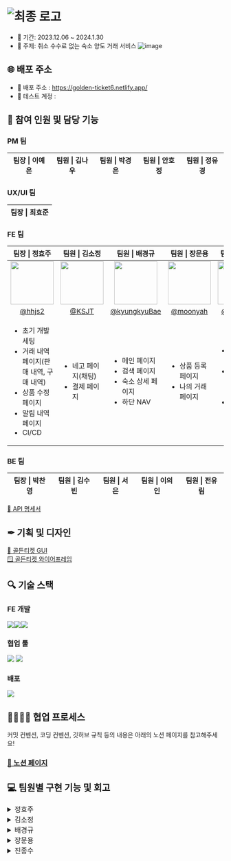 # ![최종 로고](https://github.com/Yanol-Market/frontend/assets/51106050/552ff865-e2b3-4127-b0c8-88e8741eca24)

- 📅 기간: 2023.12.06 ~ 2024.1.30
- 🧭 주제: 취소 수수료 없는 숙소 양도 거래 서비스
  ![image](https://github.com/Yanol-Market/frontend/assets/51106050/0742ac22-c6a8-47a2-9e1f-e2f7a73da05a)

## 🌐 배포 주소

- 🎫 배포 주소 : https://golden-ticket6.netlify.app/
- 🧩 테스트 계정 :

## 👭 참여 인원 및 담당 기능

### PM 팀

<table>
  <thead>
    <tr>
      <th align="center"> 팀장 | 이예은 </th>
      <th align="center"> 팀원 | 김나우 </th>
      <th align="center"> 팀원 | 박경은 </th>
      <th align="center"> 팀원 | 안호정 
      </th>
      <th align="center"> 팀원 | 정유경 </th>
    </tr>

  </thead>
</table>

### UX/UI 팀

<table>
  <thead>
    <tr>
      <th align="center"> 팀장 | 최효준 </th>
    </tr>
  </thead>
</table>

### FE 팀

<table>
  <thead>
    <tr>
      <th align="center"> 팀장 | 정효주 </th>
      <th align="center"> 팀원 | 김소정 </th>
      <th align="center"> 팀원 | 배경규 </th>
      <th align="center"> 팀원 | 장문용 </th>
      <th align="center"> 팀원 | 진종수 </th>
    </tr>
  </thead>
  <tbody>
    <tr>
      <td align="center">
        <a target="_blank" rel="noopener noreferrer nofollow" href="https://github.com/hhjs2">
          <img src="https://avatars.githubusercontent.com/u/102405617?v=4" width="100" style="max-width: 100%;">
        </a>
      </td>
      <td align="center">
        <a target="_blank" rel="noopener noreferrer nofollow" href="https://github.com/KSJT">
          <img src="https://avatars.githubusercontent.com/u/118329943?v=4" width="100" style="max-width: 100%;">
        </a>
      </td>
      <td align="center">
        <a target="_blank" rel="noopener noreferrer nofollow" href="https://github.com/kyungkyuBae">
          <img src="https://avatars.githubusercontent.com/u/131759810?v=4" width="100" style="max-width: 100%;">
        </a>
      </td>
      <td align="center">
        <a target="_blank" rel="noopener noreferrer nofollow" href="https://github.com/moonyah">
          <img src="https://avatars.githubusercontent.com/u/51106050?v=4" width="100" style="max-width: 100%;">
        </a>
      </td>
      <td align="center">
         <a target="_blank" rel="noopener noreferrer nofollow" href="https://github.com/jongsujin">
          <img src="https://avatars.githubusercontent.com/u/78890707?v=4" width="100" style="max-width: 100%;">
        </a>
      </td>
    </tr>
    <tr>
      <td align="center">
        <a href="https://github.com/hhjs2">@hhjs2</a>
      </td>
      <td align="center">
         <a href="https://github.com/KSJT">@KSJT</a>
      </td>
      <td align="center">
        <a href="https://github.com/kyungkyuBae">@kyungkyuBae</a>
      </td>
      <td align="center">
        <a href="https://github.com/moonyah">@moonyah</a>
      </td>
      <td align="center">
        <a href="https://github.com/jongsujin">@jongsujin</a>
      </td>
    </tr>
    <tr>
      <td>
        <ul>
          <li>초기 개발 세팅</li>
          <li>거래 내역 페이지(판매 내역, 구매 내역)</li>
          <li>상품 수정 페이지</li>
          <li>알림 내역 페이지</li>
          <li>CI/CD</li>
        </ul>
      </td>
      <td>
        <ul>
          <li>네고 페이지(채팅)</li>
          <li>결제 페이지</li>
        </ul>
      </td>
      <td>
        <ul>
          <li>메인 페이지</li>
          <li>검색 페이지</li>
          <li>숙소 상세 페이지</li>
          <li>하단 NAV</li>
        </ul>
      </td>
      <td>
        <ul>
          <li>상품 등록 페이지</li>
          <li>나의 거래 페이지</li>
        </ul>
      </td>
      <td>
        <ul>
          <li>초기 개발 환경 세팅</li>
          <li>로그인 / 회원가입 페이지</li>
          <li>마이페이지</li>
        </ul>
      </td>
    </tr>

  </tbody>
</table>

### BE 팀

<table>
  <thead>
    <tr>
      <th align="center"> 팀장 | 박찬영 </th>
      <th align="center"> 팀원 | 김수빈 </th>
      <th align="center"> 팀원 | 서은 </th>
      <th align="center"> 팀원 | 이의인 </th>
      <th align="center"> 팀원 | 전유림 </th>
  </thead>
</table>

[📃 API 명세서](https://www.notion.so/API-1aa144a86fb8406ab3a4d16415cb4c75)

## ✒ 기획 및 디자인

[🎨 골든티켓 GUI](https://www.figma.com/file/Q2Enp3xLkgeIZ1iuEVRRD4/%EA%B3%A8%EB%93%A0%ED%8B%B0%EC%BC%93-gui%EC%9E%91%EC%97%85?type=design&node-id=125-345&mode=design&t=XrsSoY0XgsUPfkUP-0) <br/>
[🪟 골든티켓 와이어프레임](<https://www.figma.com/file/mAkEo5jHXpP0TNedW0XcjE/%EA%B3%A8%EB%93%A0%ED%8B%B0%EC%BC%93-%EC%99%80%EC%9D%B4%EC%96%B4%ED%94%84%EB%A0%88%EC%9E%84_(%EC%A3%BC)%EC%95%BC%EB%86%80%EC%9E%A5%ED%84%B0?type=design&mode=design&t=dAwVOsPk6aPYDzTn-0>)

## 🔍️ 기술 스택

### FE 개발

<div style="display: flex;">
  <img src="https://img.shields.io/badge/react-%2320232a?style=for-the-badge&logo=react&logoColor=%2361DAFB" />
  <img src="https://img.shields.io/badge/typescript-%23007ACC.svg?style=for-the-badge&logo=typescript&logoColor=white" />
  <img src="https://img.shields.io/badge/Recoil-3578E5?style=for-the-badge&logo=Recoil&logoColor=white" />
</div>

### 협업 툴

<div>
 <img src="https://img.shields.io/badge/github-181717?style=for-the-badge&logo=github&logoColor=white" />
 <img src="https://img.shields.io/badge/Slack-4A154B?style=for-the-badge&logo=Slack&logoColor=white" />
</div>

### 배포

 <img src="https://img.shields.io/badge/Netlify-00C7B7?style=for-the-badge&logo=Netlify&logoColor=white" />

## 👨‍👨‍👦‍👦 협업 프로세스

커밋 컨벤션, 코딩 컨벤션, 깃허브 규칙 등의 내용은 아래의 노션 페이지를 참고해주세요! </br>

### [🔗 노션 페이지](https://www.notion.so/FE-34c0feed0c03472894f45fc1bdccf37b?pvs=4) </br>

## 💻 팀원별 구현 기능 및 회고

<details>
<summary style="font-size: 16px">정효주</summary>

## 작업 내용

## 트러블 슈팅

## 회고

</details>
<details>

<summary style="font-size: 16px">김소정</summary>

## 작업 내용

### 네고 채팅 구현
- 상품 상세 페이지에서 네고하기 버튼을 누르면 채팅방이 생성되고 생성된 채팅방으로 이동합니다.
- 네고가 2번 거절 당한 사용자를 제외한 사용자에게는 네고가를 제시할 수 있는 네고 제시 창을 띄워줍니다.
- 구매자가 네고를 제시하면 네고 생성 api를 요청하고 네고 제시 유저 메시지와 시스템 메시지를 서버로 보냅니다.
- useQuery 폴링 방식을 적용하여 1초마다 채팅방을 상세 조회하고, 조회된 데이터를 바탕으로 사용자에게는 실시간으로 전송된 메시지와 상품 판매 상태를 노출시킵니다.
- 구매자가 결제를 진행하고 이때 결제가 성공하면 유저 메시지와 시스템 메시지를 서버로 보내며, 구매자를 채팅방으로 이동시킵니다. 직후 채팅방에서는 상품의 양도 가능 상태를 조회하여 판매자에게 양도 신청 창을 띄워줍니다.
- 양도가 완료되면 양도가 완료된 상태값을 조회해 채팅방 유저에게 양도가 완료되었음을 알려줍니다.
- 기본적으로 네고와 결제, 양도 과정에서 사용자의 액션에 따라 발생할 수 있는 모든 시나리오에 적합한 채팅방 UI를 구현하고 시스템 메시지와 유저 메시지를 전송하는 기능을 구현했습니다.

### 결제 페이지 퍼블리싱
- 약관 동의 바텀 시트에서 약관 중 하나라도 동의하지 않으면 전체 동의가 해제됩니다.

## 회고
- 마지막까지 기획이 변경되고 백엔드의 로직이 바뀌며 받아와야 하는 데이터의 값이 바뀌는 상황에서 프론트 작업을 빠르게 쳐내야 하는 경험을 할 수 있었습니다.
- 실시간으로 계속 코드와 로직을 바꿔야 했기 때문에 재사용가능한 코드를 작성하는 데에는 미흡했지만 백엔드와 어떻게 협업해야 하는지에 대한 이해도가 높아진 것 같습니다.
- 함께 끝까지 애써준 채팅 담당 BE팀원분과 FE팀원들 전체에게 정말 감사합니다.

</details>
<details>
<summary style="font-size: 16px">배경규</summary>

## 작업 내용

## 트러블 슈팅

## 회고

</details>
<details>
<summary style="font-size: 16px">장문용</summary>

## 작업 내용

## 트러블 슈팅

## 회고

</details>
<details>
<summary style="font-size: 16px">진종수</summary>

## 작업 내용

## 트러블 슈팅

## 회고

</details>
